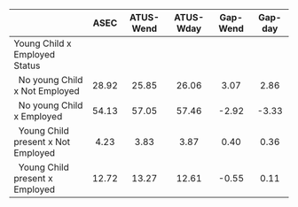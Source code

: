 
|                      |         ASEC |    ATUS-Wend |    ATUS-Wday |     Gap-Wend |      Gap-day |
| -------------------- | :----------: | :----------: | :----------: | :----------: | :----------: |
| Young Child x Employed Status |              |              |              |              |              |
| &nbsp;&nbsp;No young Child x Not Employed |        28.92 |        25.85 |        26.06 |         3.07 |         2.86 |
| &nbsp;&nbsp;No young Child x Employed |        54.13 |        57.05 |        57.46 |        -2.92 |        -3.33 |
| &nbsp;&nbsp;Young Child present x Not Employed |         4.23 |         3.83 |         3.87 |         0.40 |         0.36 |
| &nbsp;&nbsp;Young Child present x Employed |        12.72 |        13.27 |        12.61 |        -0.55 |         0.11 |

